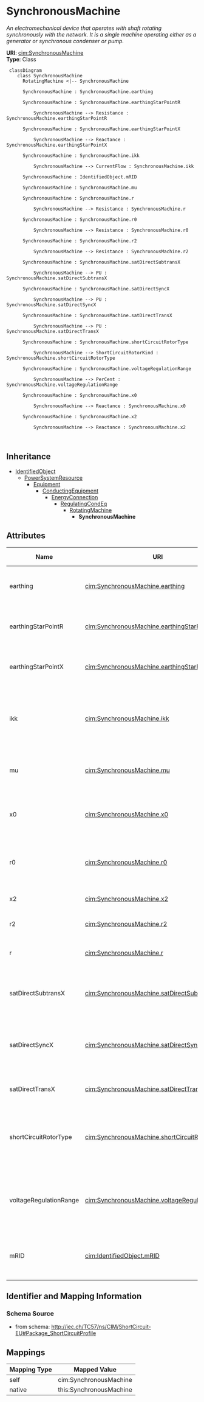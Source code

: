 # SynchronousMachine


_An electromechanical device that operates with shaft rotating synchronously with the network. It is a single machine operating either as a generator or synchronous condenser or pump._





**URI**: [cim:SynchronousMachine](http://iec.ch/TC57/CIM100#SynchronousMachine)<br />
**Type**: Class




```mermaid
 classDiagram
    class SynchronousMachine
      RotatingMachine <|-- SynchronousMachine
      
      SynchronousMachine : SynchronousMachine.earthing
        
      SynchronousMachine : SynchronousMachine.earthingStarPointR
        
          SynchronousMachine --> Resistance : SynchronousMachine.earthingStarPointR
        
      SynchronousMachine : SynchronousMachine.earthingStarPointX
        
          SynchronousMachine --> Reactance : SynchronousMachine.earthingStarPointX
        
      SynchronousMachine : SynchronousMachine.ikk
        
          SynchronousMachine --> CurrentFlow : SynchronousMachine.ikk
        
      SynchronousMachine : IdentifiedObject.mRID
        
      SynchronousMachine : SynchronousMachine.mu
        
      SynchronousMachine : SynchronousMachine.r
        
          SynchronousMachine --> Resistance : SynchronousMachine.r
        
      SynchronousMachine : SynchronousMachine.r0
        
          SynchronousMachine --> Resistance : SynchronousMachine.r0
        
      SynchronousMachine : SynchronousMachine.r2
        
          SynchronousMachine --> Resistance : SynchronousMachine.r2
        
      SynchronousMachine : SynchronousMachine.satDirectSubtransX
        
          SynchronousMachine --> PU : SynchronousMachine.satDirectSubtransX
        
      SynchronousMachine : SynchronousMachine.satDirectSyncX
        
          SynchronousMachine --> PU : SynchronousMachine.satDirectSyncX
        
      SynchronousMachine : SynchronousMachine.satDirectTransX
        
          SynchronousMachine --> PU : SynchronousMachine.satDirectTransX
        
      SynchronousMachine : SynchronousMachine.shortCircuitRotorType
        
          SynchronousMachine --> ShortCircuitRotorKind : SynchronousMachine.shortCircuitRotorType
        
      SynchronousMachine : SynchronousMachine.voltageRegulationRange
        
          SynchronousMachine --> PerCent : SynchronousMachine.voltageRegulationRange
        
      SynchronousMachine : SynchronousMachine.x0
        
          SynchronousMachine --> Reactance : SynchronousMachine.x0
        
      SynchronousMachine : SynchronousMachine.x2
        
          SynchronousMachine --> Reactance : SynchronousMachine.x2
        
      
```





## Inheritance
* [IdentifiedObject](IdentifiedObject.md)
    * [PowerSystemResource](PowerSystemResource.md)
        * [Equipment](Equipment.md)
            * [ConductingEquipment](ConductingEquipment.md)
                * [EnergyConnection](EnergyConnection.md)
                    * [RegulatingCondEq](RegulatingCondEq.md)
                        * [RotatingMachine](RotatingMachine.md)
                            * **SynchronousMachine**



## Attributes


| Name | URI | Cardinality and Range | Description | Inheritance |
| ---  | --- | --- | --- | --- |
| earthing | [cim:SynchronousMachine.earthing](http://iec.ch/TC57/CIM100#SynchronousMachine.earthing) | 1..1 <br />  boolean  | Indicates whether or not the generator is earthed | direct |
| earthingStarPointR | [cim:SynchronousMachine.earthingStarPointR](http://iec.ch/TC57/CIM100#SynchronousMachine.earthingStarPointR) | 0..1 <br />  [Resistance](Resistance.md)  | Generator star point earthing resistance (Re) | direct |
| earthingStarPointX | [cim:SynchronousMachine.earthingStarPointX](http://iec.ch/TC57/CIM100#SynchronousMachine.earthingStarPointX) | 0..1 <br />  [Reactance](Reactance.md)  | Generator star point earthing reactance (Xe) | direct |
| ikk | [cim:SynchronousMachine.ikk](http://iec.ch/TC57/CIM100#SynchronousMachine.ikk) | 0..1 <br />  [CurrentFlow](CurrentFlow.md)  | Steady-state short-circuit current (in A for the profile) of generator with c... | direct |
| mu | [cim:SynchronousMachine.mu](http://iec.ch/TC57/CIM100#SynchronousMachine.mu) | 0..1 <br />  float  | Factor to calculate the breaking current (Section 4 | direct |
| x0 | [cim:SynchronousMachine.x0](http://iec.ch/TC57/CIM100#SynchronousMachine.x0) | 1..1 <br />  [Reactance](Reactance.md)  | Zero sequence reactance of the synchronous machine | direct |
| r0 | [cim:SynchronousMachine.r0](http://iec.ch/TC57/CIM100#SynchronousMachine.r0) | 1..1 <br />  [Resistance](Resistance.md)  | Zero sequence resistance of the synchronous machine | direct |
| x2 | [cim:SynchronousMachine.x2](http://iec.ch/TC57/CIM100#SynchronousMachine.x2) | 1..1 <br />  [Reactance](Reactance.md)  | Negative sequence reactance | direct |
| r2 | [cim:SynchronousMachine.r2](http://iec.ch/TC57/CIM100#SynchronousMachine.r2) | 1..1 <br />  [Resistance](Resistance.md)  | Negative sequence resistance | direct |
| r | [cim:SynchronousMachine.r](http://iec.ch/TC57/CIM100#SynchronousMachine.r) | 1..1 <br />  [Resistance](Resistance.md)  | Equivalent resistance (RG) of generator | direct |
| satDirectSubtransX | [cim:SynchronousMachine.satDirectSubtransX](http://iec.ch/TC57/CIM100#SynchronousMachine.satDirectSubtransX) | 1..1 <br />  [PU](PU.md)  | Direct-axis subtransient reactance saturated, also known as Xd"sat | direct |
| satDirectSyncX | [cim:SynchronousMachine.satDirectSyncX](http://iec.ch/TC57/CIM100#SynchronousMachine.satDirectSyncX) | 0..1 <br />  [PU](PU.md)  | Direct-axes saturated synchronous reactance (xdsat); reciprocal of short-circ... | direct |
| satDirectTransX | [cim:SynchronousMachine.satDirectTransX](http://iec.ch/TC57/CIM100#SynchronousMachine.satDirectTransX) | 0..1 <br />  [PU](PU.md)  | Saturated Direct-axis transient reactance | direct |
| shortCircuitRotorType | [cim:SynchronousMachine.shortCircuitRotorType](http://iec.ch/TC57/CIM100#SynchronousMachine.shortCircuitRotorType) | 0..1 <br />  [ShortCircuitRotorKind](ShortCircuitRotorKind.md)  | Type of rotor, used by short circuit applications, only for single fed short ... | direct |
| voltageRegulationRange | [cim:SynchronousMachine.voltageRegulationRange](http://iec.ch/TC57/CIM100#SynchronousMachine.voltageRegulationRange) | 0..1 <br />  [PerCent](PerCent.md)  | Range of generator voltage regulation (PG in IEC 60909-0) used for calculatio... | direct |
| mRID | [cim:IdentifiedObject.mRID](http://iec.ch/TC57/CIM100#IdentifiedObject.mRID) | 1..1 <br />  string  | Master resource identifier issued by a model authority | [IdentifiedObject](IdentifiedObject.md) |









## Identifier and Mapping Information







### Schema Source


* from schema: http://iec.ch/TC57/ns/CIM/ShortCircuit-EU#Package_ShortCircuitProfile





## Mappings

| Mapping Type | Mapped Value |
| ---  | ---  |
| self | cim:SynchronousMachine |
| native | this:SynchronousMachine |




